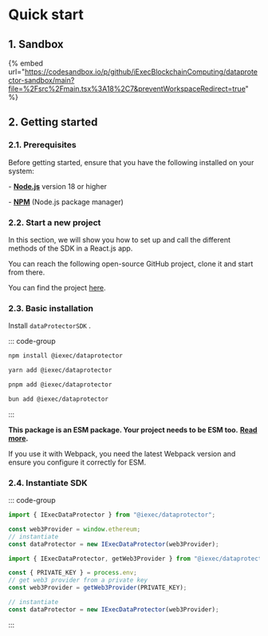 # Quick start

## 1. Sandbox

{% embed url="<https://codesandbox.io/p/github/iExecBlockchainComputing/dataprotector-sandbox/main?file=%2Fsrc%2Fmain.tsx%3A18%2C7&preventWorkspaceRedirect=true>" %}

## 2. Getting started

### **2.1. Prerequisites**

Before getting started, ensure that you have the following installed on your system:

\- [**Node.js**](https://nodejs.org/en/) version 18 or higher

\- [**NPM**](https://docs.npmjs.com/) (Node.js package manager)

### **2.2. Start a new project**

In this section, we will show you how to set up and call the different methods of the SDK in a React.js app.

You can reach the following open-source GitHub project, clone it and start from there.

You can find the project [here](https://github.com/iExecBlockchainComputing/dataprotector-sandbox).

### **2.3. Basic installation**

Install `dataProtectorSDK` .

::: code-group

```bash [npm]
npm install @iexec/dataprotector
```

```bash [pnpm]
yarn add @iexec/dataprotector
```

```bash [yarn]
pnpm add @iexec/dataprotector
```

```bash [bun]
bun add @iexec/dataprotector
```

:::

**This package is an ESM package. Your project needs to be ESM too.** [**Read more**](https://gist.github.com/sindresorhus/a39789f98801d908bbc7ff3ecc99d99c)**.**

If you use it with Webpack, you need the latest Webpack version and ensure you configure it correctly for ESM.

### **2.4. Instantiate SDK**

::: code-group

```js [Browser]
import { IExecDataProtector } from "@iexec/dataprotector";

const web3Provider = window.ethereum;
// instantiate
const dataProtector = new IExecDataProtector(web3Provider);
```

```js [NodeJS]
import { IExecDataProtector, getWeb3Provider } from "@iexec/dataprotector";

const { PRIVATE_KEY } = process.env;
// get web3 provider from a private key
const web3Provider = getWeb3Provider(PRIVATE_KEY);

// instantiate
const dataProtector = new IExecDataProtector(web3Provider);
```

:::
